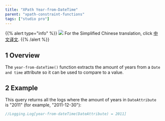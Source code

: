 ```yaml
---
title: "XPath Year-from-DateTime"
parent: "xpath-constraint-functions"
tags: ["studio pro"]
---
```


{{% alert type="info" %}}
<img src="attachments/chinese-translation/china.png" style="display: inline-block; margin: 0" /> For the Simplified Chinese translation, click [中文译文](https://cdn.mendix.tencent-cloud.com/documentation/refguide8/xpath-year-from-datetime.pdf).
{{% /alert %}}

## 1 Overview

The `year-from-dateTime()` function extracts the amount of years from a `Date and time` attribute so it can be used to compare to a value.

## 2 Example

This query returns all the logs where the amount of years in `DateAttribute` is "2011" (for example, "2011-12-30"):

```java
//Logging.Log[year-from-dateTime(DateAttribute) = 2011]
```
